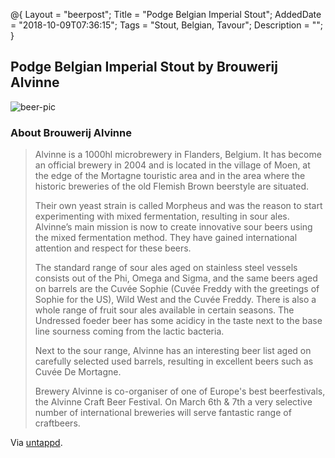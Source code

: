 @{
    Layout = "beerpost";
    Title = "Podge Belgian Imperial Stout";
    AddedDate = "2018-10-09T07:36:15";
    Tags = "Stout, Belgian, Tavour";
    Description = "";
}

## Podge Belgian Imperial Stout by Brouwerij Alvinne

![beer-pic]

### About Brouwerij Alvinne

> Alvinne is a 1000hl microbrewery in Flanders, Belgium. It has become an official brewery in 2004 and is located in the village of Moen, at the edge of the Mortagne touristic area and in the area where the historic breweries of the old Flemish Brown beerstyle are situated.
>
> Their own yeast strain is called Morpheus and was the reason to start experimenting with mixed fermentation, resulting in sour ales. Alvinne’s main mission is now to create innovative sour beers using the mixed fermentation method. They have gained international attention and respect for these beers.
>
> The standard range of sour ales aged on stainless steel vessels consists out of the Phi, Omega and Sigma, 
and the same beers aged on barrels are the Cuvée Sophie (Cuvée Freddy with the greetings of Sophie for the US), Wild West and the Cuvée Freddy. There is also a whole range of fruit sour ales available in certain seasons. The Undressed foeder beer has some acidicy in the taste next to the base line sourness coming from the lactic bacteria.
>
> Next to the sour range, Alvinne has an interesting beer list aged on carefully selected used barrels, resulting in excellent beers such as Cuvée De Mortagne.
>
> Brewery Alvinne is co-organiser of one of Europe's best beerfestivals, the Alvinne Craft Beer Festival. On March 6th & 7th a very selective number of international breweries will serve fantastic range of craftbeers.

Via [untappd][untappd-url].

[untappd-url]: <https://untappd.com/MarcDKAlvinne>
[beer-pic]: https://jasonpowley.com/assets/img/2018-10-09-podge-belgian-imperial-stout.jpeg "Brouwerij Alvinne Podge Belgian Imperial Stout"